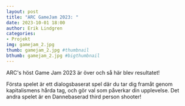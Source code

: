 ```yaml
---
layout: post
title: "ARC GameJam 2023: "
date: 2023-10-01 18:00
author: Erik Lindgren
categories: 
- Projekt
img: gamejam_2.jpg
thumb: gamejam_2.jpg #thumbnail
bthumb: gamejam_2.jpg #bigthumbnail
---
```

ARC's höst Game Jam 2023 är över och så här blev resultatet!
<!--more-->
Första spelet är ett dialogsbaserat spel där du tar dig framåt genom kapitalismens hårda tag, och gör val som påverkar din upplevelse. Det andra spelet är en Dannebaserad third person shooter!



